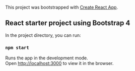 This project was bootstrapped with [Create React App](https://github.com/facebook/create-react-app).

## React starter project using Bootstrap 4

In the project directory, you can run:

### `npm start`

Runs the app in the development mode.<br>
Open [http://localhost:3000](http://localhost:3000) to view it in the browser.
